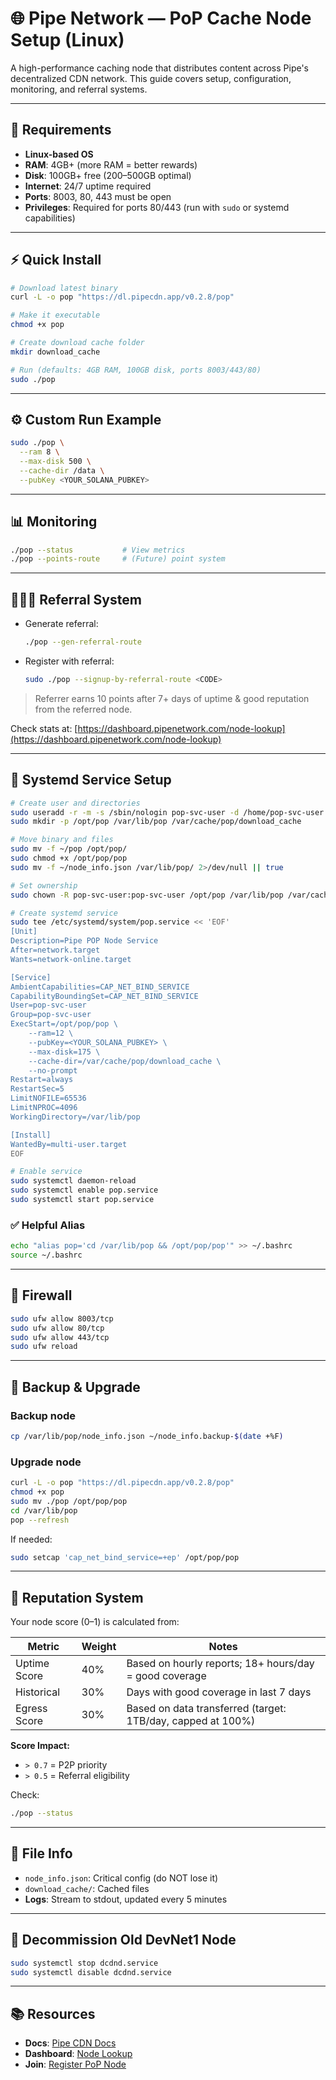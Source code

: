 # 🌐 Pipe Network — PoP Cache Node Setup (Linux)

A high-performance caching node that distributes content across Pipe's decentralized CDN network. This guide covers setup, configuration, monitoring, and referral systems.

---

## 🧰 Requirements

* **Linux-based OS**
* **RAM**: 4GB+ (more RAM = better rewards)
* **Disk**: 100GB+ free (200–500GB optimal)
* **Internet**: 24/7 uptime required
* **Ports**: 8003, 80, 443 must be open
* **Privileges**: Required for ports 80/443 (run with `sudo` or systemd capabilities)

---

## ⚡ Quick Install

```bash
# Download latest binary
curl -L -o pop "https://dl.pipecdn.app/v0.2.8/pop"

# Make it executable
chmod +x pop

# Create download cache folder
mkdir download_cache

# Run (defaults: 4GB RAM, 100GB disk, ports 8003/443/80)
sudo ./pop
```

---

## ⚙️ Custom Run Example

```bash
sudo ./pop \
  --ram 8 \
  --max-disk 500 \
  --cache-dir /data \
  --pubKey <YOUR_SOLANA_PUBKEY>
```

---

## 📊 Monitoring

```bash
./pop --status           # View metrics
./pop --points-route     # (Future) point system
```

---

## 🧑‍🤝‍🧑 Referral System

* Generate referral:

  ```bash
  ./pop --gen-referral-route
  ```

* Register with referral:

  ```bash
  sudo ./pop --signup-by-referral-route <CODE>
  ```

> Referrer earns 10 points after 7+ days of uptime & good reputation from the referred node.

Check stats at: [https://dashboard.pipenetwork.com/node-lookup](https://dashboard.pipenetwork.com/node-lookup)

---

## 🔁 Systemd Service Setup

```bash
# Create user and directories
sudo useradd -r -m -s /sbin/nologin pop-svc-user -d /home/pop-svc-user
sudo mkdir -p /opt/pop /var/lib/pop /var/cache/pop/download_cache

# Move binary and files
sudo mv -f ~/pop /opt/pop/
sudo chmod +x /opt/pop/pop
sudo mv -f ~/node_info.json /var/lib/pop/ 2>/dev/null || true

# Set ownership
sudo chown -R pop-svc-user:pop-svc-user /opt/pop /var/lib/pop /var/cache/pop

# Create systemd service
sudo tee /etc/systemd/system/pop.service << 'EOF'
[Unit]
Description=Pipe POP Node Service
After=network.target
Wants=network-online.target

[Service]
AmbientCapabilities=CAP_NET_BIND_SERVICE
CapabilityBoundingSet=CAP_NET_BIND_SERVICE
User=pop-svc-user
Group=pop-svc-user
ExecStart=/opt/pop/pop \
    --ram=12 \
    --pubKey=<YOUR_SOLANA_PUBKEY> \
    --max-disk=175 \
    --cache-dir=/var/cache/pop/download_cache \
    --no-prompt
Restart=always
RestartSec=5
LimitNOFILE=65536
LimitNPROC=4096
WorkingDirectory=/var/lib/pop

[Install]
WantedBy=multi-user.target
EOF

# Enable service
sudo systemctl daemon-reload
sudo systemctl enable pop.service
sudo systemctl start pop.service
```

### ✅ Helpful Alias

```bash
echo "alias pop='cd /var/lib/pop && /opt/pop/pop'" >> ~/.bashrc
source ~/.bashrc
```

---

## 🔐 Firewall

```bash
sudo ufw allow 8003/tcp
sudo ufw allow 80/tcp
sudo ufw allow 443/tcp
sudo ufw reload
```

---

## 💾 Backup & Upgrade

### Backup node

```bash
cp /var/lib/pop/node_info.json ~/node_info.backup-$(date +%F)
```

### Upgrade node

```bash
curl -L -o pop "https://dl.pipecdn.app/v0.2.8/pop"
chmod +x pop
sudo mv ./pop /opt/pop/pop
cd /var/lib/pop
pop --refresh
```

If needed:

```bash
sudo setcap 'cap_net_bind_service=+ep' /opt/pop/pop
```

---

## 🧠 Reputation System

Your node score (0–1) is calculated from:

| Metric       | Weight | Notes                                                       |
| ------------ | ------ | ----------------------------------------------------------- |
| Uptime Score | 40%    | Based on hourly reports; 18+ hours/day = good coverage      |
| Historical   | 30%    | Days with good coverage in last 7 days                      |
| Egress Score | 30%    | Based on data transferred (target: 1TB/day, capped at 100%) |

**Score Impact:**

* `> 0.7` = P2P priority
* `> 0.5` = Referral eligibility

Check:

```bash
./pop --status
```

---

## 📁 File Info

* `node_info.json`: Critical config (do NOT lose it)
* `download_cache/`: Cached files
* **Logs**: Stream to stdout, updated every 5 minutes

---

## 🧼 Decommission Old DevNet1 Node

```bash
sudo systemctl stop dcdnd.service
sudo systemctl disable dcdnd.service
```

---

## 📚 Resources

* **Docs**: [Pipe CDN Docs](https://docs.pipe.network)
* **Dashboard**: [Node Lookup](https://dashboard.pipenetwork.com/node-lookup)
* **Join**: [Register PoP Node](https://airtable.com/apph9N7T0WlrPqnyc/pagSLmmUFNFbnKVZh/form)

